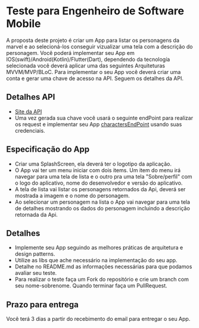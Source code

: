 # Teste para Engenheiro de Software Mobile

A proposta deste projeto é criar um App para listar os personagens da marvel e ao selecioná-los conseguir vizualizar uma tela com a descrição do personagem. Você poderá implementar seu App em IOS(swift)/Android(Kotlin)/Flutter(Dart), dependendo da tecnología selecionada você deverá aplicar uma das seguintes Arquiteturas MVVM/MVP/BLoC. Para implementar o seu App você deverá criar uma conta e gerar uma chave de acesso na API. Seguem os detalhes da API.

## Detalhes API
  - [Site da API](https://developer.marvel.com/documentation/getting_started)
  - Uma vez gerada sua chave você usará o seguinte endPoint para realizar os request e implementar seu App [charactersEndPoint](http://gateway.marvel.com/v1/public/characters) usando suas credenciais.
  
## Especificação do App
  - Criar uma SplashScreen, ela deverá ter o logotipo da aplicação.
  - O App vai ter um menu iniciar com dois items. Um item do menu irá navegar para uma tela de lista e o outro pra uma tela "Sobre/perfil" com o logo do aplicativo, nome do desenvolvedor e versão do aplicativo.
  - A tela de lista vai listar os personagens retornados da Api, deverá ser mostrada a imagem e o nome do personagem.
  - Ao selecionar um personagem na lista o App vai navegar para uma tela de detalhes mostrando os dados do personagem incluindo a descrição retornada da Api.
  
## Detalhes
  - Implemente seu App seguindo as melhores práticas de arquitetura e design patterns.
  - Utilize as libs que ache necessário na implementação do seu app.
  - Detalhe no README.md as informações necessárias para que podamos avaliar seu teste.
  - Para realizar o teste faça um Fork do repositório e crie um branch com seu nome-sobrenome. Quando terminar faça um PullRequest. 

## Prazo para entrega
  Você terá 3 dias a partir do recebimento do email para entregar o seu App.
